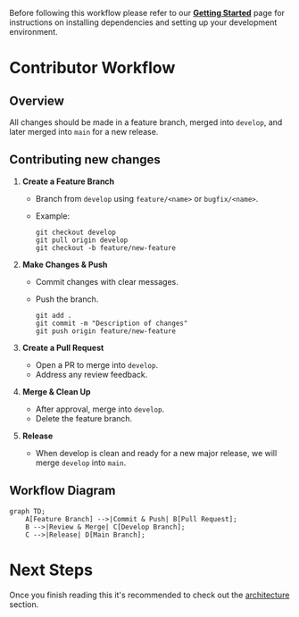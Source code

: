 Before following this workflow please refer to our [**Getting Started**](./overview.md) page for instructions on installing dependencies and setting up your development environment.

# Contributor Workflow

## Overview

All changes should be made in a feature branch, merged into `develop`, and later merged into `main` for a new release.

## Contributing new changes

1. **Create a Feature Branch**
   - Branch from `develop` using `feature/<name>` or `bugfix/<name>`.
   - Example:

     ```shell
     git checkout develop
     git pull origin develop
     git checkout -b feature/new-feature
     ```

2. **Make Changes & Push**
   - Commit changes with clear messages.
   - Push the branch.

     ```shell
     git add .
     git commit -m "Description of changes"
     git push origin feature/new-feature
     ```

3. **Create a Pull Request**
   - Open a PR to merge into `develop`.
   - Address any review feedback.

4. **Merge & Clean Up**
   - After approval, merge into `develop`.
   - Delete the feature branch.

5. **Release**
   - When develop is clean and ready for a new major release, we will merge `develop` into `main`.

## Workflow Diagram

```mermaid
graph TD;
    A[Feature Branch] -->|Commit & Push| B[Pull Request];
    B -->|Review & Merge| C[Develop Branch];
    C -->|Release| D[Main Branch];
```

# Next Steps

Once you finish reading this it's recommended to check out the [architecture](./architecture.md) section.

